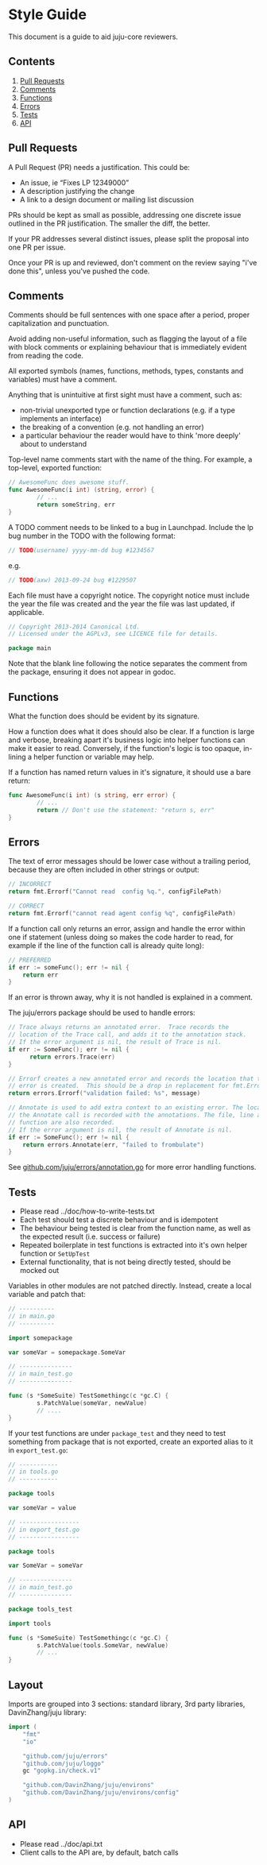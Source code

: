 # Style Guide

This document is a guide to aid juju-core reviewers.

## Contents

1. [Pull Requests](#pull-requests)
2. [Comments](#comments)
3. [Functions](#functions)
4. [Errors](#errors)
5. [Tests](#tests)
6. [API](#api)


## Pull Requests

A Pull Request (PR) needs a justification. This could be: 

- An issue, ie “Fixes LP 12349000”
- A description justifying the change
- A link to a design document or mailing list discussion

PRs should be kept as small as possible, addressing one discrete issue outlined 
in the PR justification. The smaller the diff, the better. 

If your PR addresses several distinct issues, please split the proposal into one 
PR per issue. 

Once your PR is up and reviewed, don't comment on the review saying "i've done this", 
unless you've pushed the code.

## Comments

Comments should be full sentences with one space after a period, proper 
capitalization and punctuation.

Avoid adding non-useful information, such as flagging the layout of a file with 
block comments or explaining behaviour that is immediately evident from reading 
the code.

All exported symbols (names, functions, methods, types, constants and variables) 
must have a comment.

Anything that is unintuitive at first sight must have a comment, such as:

- non-trivial unexported type or function declarations (e.g. if a type implements an interface)
- the breaking of a convention (e.g. not handling an error)
- a particular behaviour the reader would have to think 'more deeply' about to understand

Top-level name comments start with the name of the thing. For example, a top-level, 
exported function:

```go
// AwesomeFunc does awesome stuff.
func AwesomeFunc(i int) (string, error) {
        // ...
        return someString, err
}
```

A TODO comment needs to be linked to a bug in Launchpad. Include the lp bug number in 
the TODO with the following format:

```go
// TODO(username) yyyy-mm-dd bug #1234567 
```

e.g.

```go
// TODO(axw) 2013-09-24 bug #1229507
```

Each file must have a copyright notice. The copyright notice must include the year 
the file was created and the year the file was last updated, if applicable.

```go
// Copyright 2013-2014 Canonical Ltd.
// Licensed under the AGPLv3, see LICENCE file for details.

package main
```

Note that the blank line following the notice separates the comment from the package, 
ensuring it does not appear in godoc.

## Functions

What the function does should be evident by its signature. 

How a function does what it does should also be clear. If a function is large 
and verbose, breaking apart it's business logic into helper functions can make 
it easier to read. Conversely, if the function's logic is too opaque, 
in-lining a helper function or variable may help.

If a function has named return values in it's signature, it should use a 
bare return:

```go
func AwesomeFunc(i int) (s string, err error) {
        // ...
        return // Don't use the statement: "return s, err"
}
```

## Errors

The text of error messages should be lower case without a trailing period, 
because they are often included in other strings or output:

```go
// INCORRECT
return fmt.Errorf("Cannot read  config %q.", configFilePath)

// CORRECT
return fmt.Errorf("cannot read agent config %q", configFilePath)
```

If a function call only returns an error, assign and handle the error 
within one if statement (unless doing so makes the code harder to read, 
for example if the line of the function call is already quite long):

```go
// PREFERRED
if err := someFunc(); err != nil {
    return err
}
```

If an error is thrown away, why it is not handled is explained in a comment.

The juju/errors package should be used to handle errors:

```go
// Trace always returns an annotated error.  Trace records the
// location of the Trace call, and adds it to the annotation stack.
// If the error argument is nil, the result of Trace is nil.
if err := SomeFunc(); err != nil {
      return errors.Trace(err)
}

// Errorf creates a new annotated error and records the location that the
// error is created.  This should be a drop in replacement for fmt.Errorf.
return errors.Errorf("validation failed: %s", message)

// Annotate is used to add extra context to an existing error. The location of
// the Annotate call is recorded with the annotations. The file, line and
// function are also recorded.
// If the error argument is nil, the result of Annotate is nil.
if err := SomeFunc(); err != nil {
    return errors.Annotate(err, "failed to frombulate")
}
```

See [github.com/juju/errors/annotation.go](github.com/juju/errors/annotation.go) for more error handling functions.

## Tests

- Please read ../doc/how-to-write-tests.txt
- Each test should test a discrete behaviour and is idempotent
- The behaviour being tested is clear from the function name, as well as the 
  expected result (i.e. success or failure)
- Repeated boilerplate in test functions is extracted into it's own 
  helper function or `SetUpTest`
- External functionality, that is not being directly tested, should be mocked out

Variables in other modules are not patched directly. Instead, create a local 
variable and patch that:

```go
// ----------
// in main.go
// ----------

import somepackage

var someVar = somepackage.SomeVar

// ---------------
// in main_test.go
// ---------------

func (s *SomeSuite) TestSomethingc(c *gc.C) {
        s.PatchValue(someVar, newValue)
        // ....
}
```

If your test functions are under `package_test` and they need to test something 
from package that is not exported, create an exported alias to it in `export_test.go`:

```go
// -----------
// in tools.go
// -----------

package tools

var someVar = value

// -----------------
// in export_test.go
// -----------------

package tools

var SomeVar = someVar

// ---------------
// in main_test.go
// ---------------

package tools_test

import tools

func (s *SomeSuite) TestSomethingc(c *gc.C) {
        s.PatchValue(tools.SomeVar, newValue)
        // ...
}
```

## Layout

Imports are grouped into 3 sections: standard library, 3rd party libraries, DavinZhang/juju library:

```go
import (
    "fmt"
    "io"

    "github.com/juju/errors"
    "github.com/juju/loggo"
    gc "gopkg.in/check.v1"

    "github.com/DavinZhang/juju/environs"
    "github.com/DavinZhang/juju/environs/config"
)
```

## API

- Please read ../doc/api.txt
- Client calls to the API are, by default, batch calls
